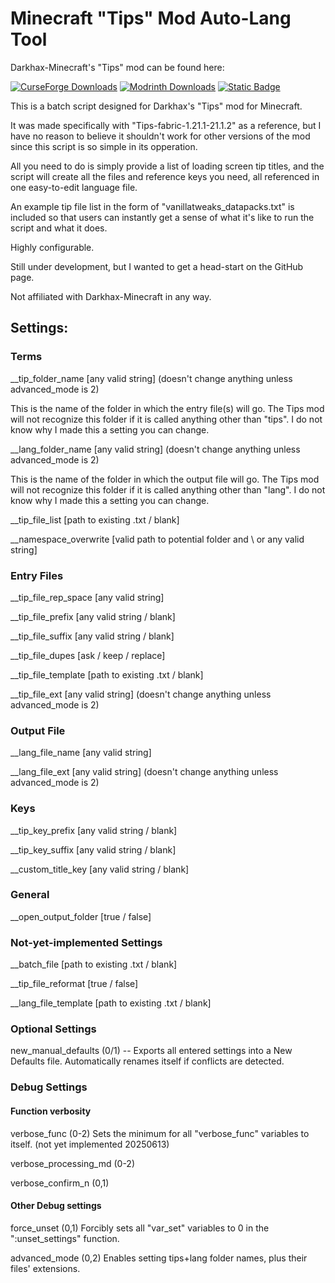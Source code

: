 # Minecraft "Tips" Mod Auto-Lang Tool
Darkhax-Minecraft's "Tips" mod can be found here:

[![CurseForge Downloads](https://img.shields.io/curseforge/dt/306549?style=for-the-badge&logo=curseforge&label=CurseForge&color=%23F16436)](https://www.curseforge.com/minecraft/mc-mods/tips)
[![Modrinth Downloads](https://img.shields.io/modrinth/dt/AMCbgyVw?style=for-the-badge&logo=modrinth&label=Modrinth&color=%2300AF5C)](https://modrinth.com/mod/tips)
[![Static Badge](https://img.shields.io/badge/Github-Darkhax--Minecraft%2FTips-white?style=for-the-badge&logo=github&color=%23181717)](https://github.com/Darkhax-Minecraft/Tips)


This is a batch script designed for Darkhax's "Tips" mod for Minecraft.

It was made specifically with "Tips-fabric-1.21.1-21.1.2" as a reference, but I have no reason to believe it shouldn't work for other versions of the mod since this script is so simple in its opperation.

All you need to do is simply provide a list of loading screen tip titles, and the script will create all the files and reference keys you need, all referenced in one easy-to-edit language file.

An example tip file list in the form of "vanillatweaks_datapacks.txt" is included so that users can instantly get a sense of what it's like to run the script and what it does.

Highly configurable.

Still under development, but I wanted to get a head-start on the GitHub page.

Not affiliated with Darkhax-Minecraft in any way.
## Settings:
### Terms

__tip_folder_name [any valid string] (doesn't change anything unless advanced_mode is 2)

This is the name of the folder in which the entry file(s) will go.
The Tips mod will not recognize this folder if it is called anything other than "tips".
I do not know why I made this a setting you can change.

__lang_folder_name [any valid string] (doesn't change anything unless advanced_mode is 2)

This is the name of the folder in which the output file will go.
The Tips mod will not recognize this folder if it is called anything other than "lang".
I do not know why I made this a setting you can change.

__tip_file_list [path to existing .txt / blank]

__namespace_overwrite [valid path to potential folder and \ or any valid string]

### Entry Files

__tip_file_rep_space [any valid string]

__tip_file_prefix [any valid string / blank]

__tip_file_suffix [any valid string / blank]

__tip_file_dupes [ask / keep / replace]

__tip_file_template [path to existing .txt / blank]

__tip_file_ext [any valid string] (doesn't change anything unless advanced_mode is 2)

### Output File

__lang_file_name [any valid string]

__lang_file_ext [any valid string] (doesn't change anything unless advanced_mode is 2)

### Keys

__tip_key_prefix [any valid string / blank]

__tip_key_suffix [any valid string / blank]

__custom_title_key [any valid string / blank]

### General

__open_output_folder [true / false]

### Not-yet-implemented Settings

__batch_file [path to existing .txt / blank]

__tip_file_reformat [true / false]

__lang_file_template [path to existing .txt / blank]

### Optional Settings

new_manual_defaults (0/1) -- Exports all entered settings into a New Defaults file. Automatically renames itself if conflicts are detected.

### Debug Settings

#### Function verbosity

verbose_func (0-2) Sets the minimum for all "verbose_func" variables to itself. (not yet implemented 20250613)

verbose_processing_md (0-2)

verbose_confirm_n (0,1)

#### Other Debug settings

force_unset (0,1) Forcibly sets all "var_set" variables to 0 in the ":unset_settings" function.

advanced_mode (0,2) Enables setting tips+lang folder names, plus their files' extensions.

